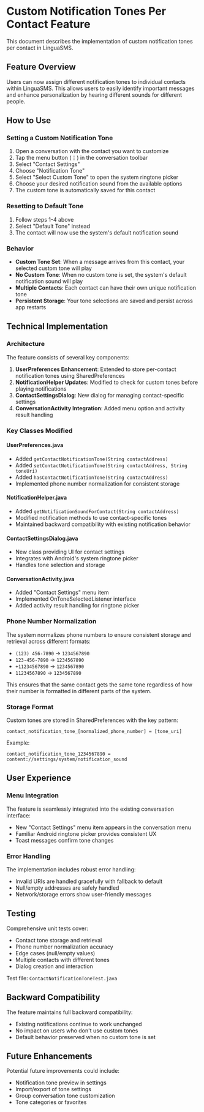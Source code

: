 # Custom Notification Tones Per Contact Feature

This document describes the implementation of custom notification tones per contact in LinguaSMS.

## Feature Overview

Users can now assign different notification tones to individual contacts within LinguaSMS. This allows users to easily identify important messages and enhance personalization by hearing different sounds for different people.

## How to Use

### Setting a Custom Notification Tone

1. Open a conversation with the contact you want to customize
2. Tap the menu button (⋮) in the conversation toolbar
3. Select "Contact Settings"
4. Choose "Notification Tone"
5. Select "Select Custom Tone" to open the system ringtone picker
6. Choose your desired notification sound from the available options
7. The custom tone is automatically saved for this contact

### Resetting to Default Tone

1. Follow steps 1-4 above
2. Select "Default Tone" instead
3. The contact will now use the system's default notification sound

### Behavior

- **Custom Tone Set**: When a message arrives from this contact, your selected custom tone will play
- **No Custom Tone**: When no custom tone is set, the system's default notification sound will play
- **Multiple Contacts**: Each contact can have their own unique notification tone
- **Persistent Storage**: Your tone selections are saved and persist across app restarts

## Technical Implementation

### Architecture

The feature consists of several key components:

1. **UserPreferences Enhancement**: Extended to store per-contact notification tones using SharedPreferences
2. **NotificationHelper Updates**: Modified to check for custom tones before playing notifications
3. **ContactSettingsDialog**: New dialog for managing contact-specific settings
4. **ConversationActivity Integration**: Added menu option and activity result handling

### Key Classes Modified

#### UserPreferences.java
- Added `getContactNotificationTone(String contactAddress)`
- Added `setContactNotificationTone(String contactAddress, String toneUri)`
- Added `hasContactNotificationTone(String contactAddress)`
- Implemented phone number normalization for consistent storage

#### NotificationHelper.java
- Added `getNotificationSoundForContact(String contactAddress)`
- Modified notification methods to use contact-specific tones
- Maintained backward compatibility with existing notification behavior

#### ContactSettingsDialog.java
- New class providing UI for contact settings
- Integrates with Android's system ringtone picker
- Handles tone selection and storage

#### ConversationActivity.java
- Added "Contact Settings" menu item
- Implemented OnToneSelectedListener interface
- Added activity result handling for ringtone picker

### Phone Number Normalization

The system normalizes phone numbers to ensure consistent storage and retrieval across different formats:

- `(123) 456-7890` → `1234567890`
- `123-456-7890` → `1234567890` 
- `+11234567890` → `1234567890`
- `11234567890` → `1234567890`

This ensures that the same contact gets the same tone regardless of how their number is formatted in different parts of the system.

### Storage Format

Custom tones are stored in SharedPreferences with the key pattern:
```
contact_notification_tone_[normalized_phone_number] = [tone_uri]
```

Example:
```
contact_notification_tone_1234567890 = content://settings/system/notification_sound
```

## User Experience

### Menu Integration

The feature is seamlessly integrated into the existing conversation interface:
- New "Contact Settings" menu item appears in the conversation menu
- Familiar Android ringtone picker provides consistent UX
- Toast messages confirm tone changes

### Error Handling

The implementation includes robust error handling:
- Invalid URIs are handled gracefully with fallback to default
- Null/empty addresses are safely handled
- Network/storage errors show user-friendly messages

## Testing

Comprehensive unit tests cover:
- Contact tone storage and retrieval
- Phone number normalization accuracy
- Edge cases (null/empty values)
- Multiple contacts with different tones
- Dialog creation and interaction

Test file: `ContactNotificationToneTest.java`

## Backward Compatibility

The feature maintains full backward compatibility:
- Existing notifications continue to work unchanged
- No impact on users who don't use custom tones
- Default behavior preserved when no custom tone is set

## Future Enhancements

Potential future improvements could include:
- Notification tone preview in settings
- Import/export of tone settings
- Group conversation tone customization
- Tone categories or favorites
